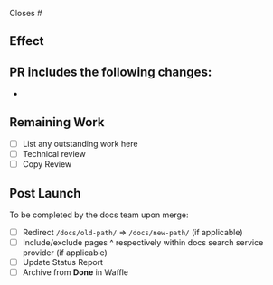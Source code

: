 Closes #

## Effect
PR includes the following changes:
-
-

## Remaining Work
- [ ] List any outstanding work here
- [ ] Technical review
- [ ] Copy Review

## Post Launch
To be completed by the docs team upon merge: 
- [ ] Redirect `/docs/old-path/` => `/docs/new-path/` (if applicable)
- [ ] Include/exclude pages ^ respectively within docs search service provider (if applicable)
- [ ] Update Status Report
- [ ] Archive from **Done** in Waffle
